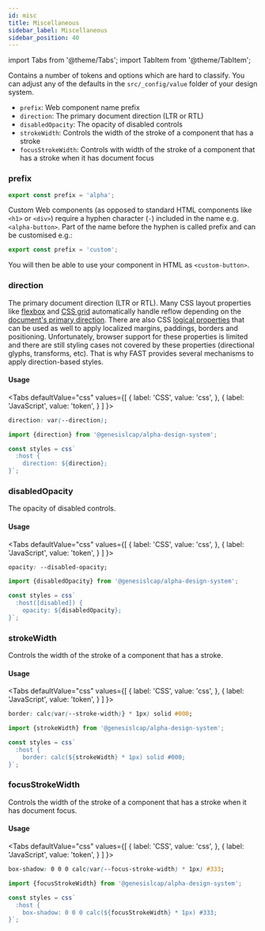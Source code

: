 ```yaml
---
id: misc
title: Miscellaneous
sidebar_label: Miscellaneous
sidebar_position: 40
---
```


import Tabs from '@theme/Tabs';
import TabItem from '@theme/TabItem';

Contains a number of tokens and options which are hard to classify. You can adjust any of the defaults in the `src/_config/value` folder of your design system.

* `prefix`: Web component name prefix
* `direction`: The primary document direction (LTR or RTL)
* `disabledOpacity`: The opacity of disabled controls
* `strokeWidth`: Controls the width of the stroke of a component that has a stroke
* `focusStrokeWidth`: Controls with width of the stroke of a component that has a stroke when it has document focus

### prefix

```ts
export const prefix = 'alpha';
```

Custom Web components (as opposed to standard HTML components like `<h1>` or `<div>`) require a hyphen character (`-`) included in the name e.g. `<alpha-button>`. Part of the name before the hyphen is called prefix and can be customised e.g.:

```ts
export const prefix = 'custom';
```

You will then be able to use your component in HTML as `<custom-button>`.

### direction

The primary document direction (LTR or RTL). Many CSS layout properties like [flexbox](https://developer.mozilla.org/en-US/docs/Web/CSS/CSS_Flexible_Box_Layout/Basic_Concepts_of_Flexbox) and [CSS grid](https://developer.mozilla.org/en-US/docs/Web/CSS/CSS_Grid_Layout/Basic_Concepts_of_Grid_Layout) automatically handle reflow depending on the [document's primary direction](https://www.w3.org/International/questions/qa-html-dir). There are also CSS [logical properties](https://developer.mozilla.org/en-US/docs/Web/CSS/CSS_Logical_Properties/Basic_concepts) that can be used as well to apply localized margins, paddings, borders and positioning. Unfortunately, browser support for these properties is limited and there are still styling cases not covered by these properties (directional glyphs, transforms, etc). That is why FAST provides several mechanisms to apply direction-based styles.

#### Usage

<Tabs
  defaultValue="css"
  values={[
    { label: 'CSS', value: 'css', },
    { label: 'JavaScript', value: 'token', }
  ]
}>
<TabItem value="css">

```css
direction: var(--direction);
```

</TabItem>
<TabItem value="token">

```ts
import {direction} from '@genesislcap/alpha-design-system';

const styles = css`
  :host {
    direction: ${direction};
}`;
```

</TabItem>
</Tabs>

### disabledOpacity

The opacity of disabled controls.

#### Usage

<Tabs
  defaultValue="css"
  values={[
    { label: 'CSS', value: 'css', },
    { label: 'JavaScript', value: 'token', }
  ]
}>
<TabItem value="css">

```css
opacity: --disabled-opacity;
```

</TabItem>
<TabItem value="token">

```ts
import {disabledOpacity} from '@genesislcap/alpha-design-system';

const styles = css`
  :host([disabled]) {
    opacity: ${disabledOpacity};
}`;
```

</TabItem>
</Tabs>


### strokeWidth

Controls the width of the stroke of a component that has a stroke.

#### Usage

<Tabs
  defaultValue="css"
  values={[
    { label: 'CSS', value: 'css', },
    { label: 'JavaScript', value: 'token', }
  ]
}>
<TabItem value="css">

```css
border: calc(var(--stroke-width)} * 1px) solid #000;
```

</TabItem>
<TabItem value="token">

```ts
import {strokeWidth} from '@genesislcap/alpha-design-system';

const styles = css`
  :host {
    border: calc(${strokeWidth} * 1px) solid #000;
}`;
```

</TabItem>
</Tabs>

### focusStrokeWidth

Controls the width of the stroke of a component that has a stroke when it has document focus.

#### Usage

<Tabs
  defaultValue="css"
  values={[
    { label: 'CSS', value: 'css', },
    { label: 'JavaScript', value: 'token', }
  ]
}>
<TabItem value="css">

```css
box-shadow: 0 0 0 calc(var(--focus-stroke-width) * 1px) #333;
```

</TabItem>
<TabItem value="token">

```ts
import {focusStrokeWidth} from '@genesislcap/alpha-design-system';

const styles = css`
  :host {
    box-shadow: 0 0 0 calc(${focusStrokeWidth} * 1px) #333;
}`;
```

</TabItem>
</Tabs>

